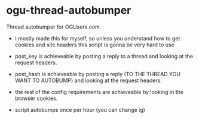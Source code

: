 # ogu-thread-autobumper
Thread autobumper for OGUsers.com

- I mostly made this for myself, so unless you understand how to get cookies and site headers this script is gonna be very hard to use

- post_key is achieveable by posting a reply to a thread and looking at the request headers.
- post_hash is achieveable by posting a reply (TO THE THREAD YOU WANT TO AUTOBUMP) and looking at the request headers.
- the rest of the config requirements are achieveable by looking in the browser cookies.

- script autobumps once per hour (you can change ig)
